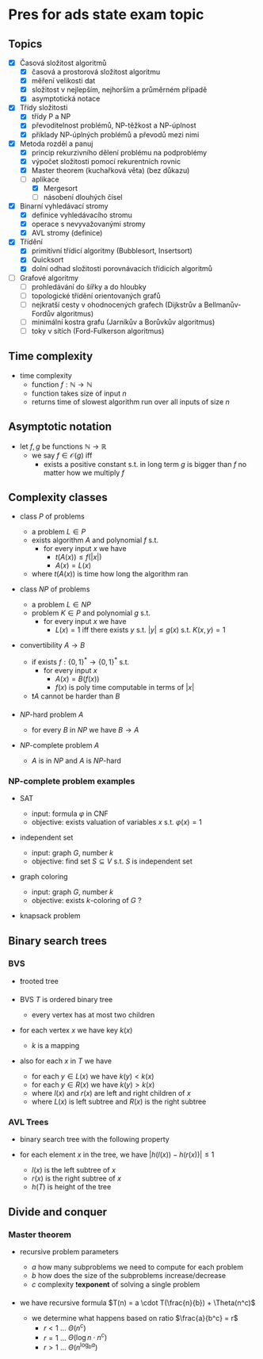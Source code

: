 # Pres for ads state exam topic

## Topics

- [x] Časová složitost algoritmů
  - [x] časová a prostorová složitost algoritmu
  - [x] měření velikosti dat
  - [x] složitost v nejlepším, nejhorším a průměrném případě
  - [x] asymptotická notace
- [x] Třídy složitosti
  - [x] třídy P a NP
  - [x] převoditelnost problémů, NP-těžkost a NP-úplnost
  - [x] příklady NP-úplných problémů a převodů mezi nimi
- [x] Metoda rozděl a panuj
  - [x] princip rekurzivního dělení problému na podproblémy
  - [x] výpočet složitosti pomocí rekurentních rovnic
  - [x] Master theorem (kuchařková věta) (bez důkazu)
  - [ ] aplikace
    - [x] Mergesort
    - [ ] násobení dlouhých čísel
- [x] Binarní vyhledávací stromy
  - [x] definice vyhledávacího stromu
  - [x] operace s nevyvažovanými stromy
  - [x] AVL stromy (definice)
- [x] Třídění
  - [x] primitivní třídicí algoritmy (Bubblesort, Insertsort)
  - [x] Quicksort
  - [x] dolní odhad složitosti porovnávacích třídicích algoritmů
- [ ] Grafové algoritmy
  - [ ] prohledávání do šířky a do hloubky
  - [ ] topologické třídění orientovaných grafů
  - [ ] nejkratší cesty v ohodnocených grafech (Dijkstrův a Bellmanův-Fordův algoritmus)
  - [ ] minimální kostra grafu (Jarníkův a Borůvkův algoritmus)
  - [ ] toky v sítích (Ford-Fulkerson algoritmus)

## Time complexity

- time complexity
  - function $f : \mathbb{N} \rightarrow \mathbb{N}$
  - function takes size of input $n$
  - returns time of slowest algorithm run over all inputs of size $n$

## Asymptotic notation

- let $f,g$ be functions $\mathbb{N} \rightarrow \mathbb{R}$
  - we say $f \in \mathcal{O}(g)$ iff
    - exists a positive constant s.t. in long term $g$ is bigger than $f$ no matter how we multiply $f$

## Complexity classes

- class $P$ of problems
  - a problem $L \in P$
  - exists algorithm $A$ and polynomial $f$ s.t. 
    - for every input $x$ we have 
      - $t(A(x)) \leq f(|x|)$
      - $A(x) = L(x)$
  - where $t(A(x))$ is time how long the algorithm ran

- class $NP$ of problems
  - a problem $L \in NP$
  - problem $K \in P$ and polynomial $g$ s.t.
    - for every input $x$ we have
      -  $L(x)=1$ iff there exists $y$ s.t. $|y| \leq g(x)$ s.t. $K(x,y)=1$

- convertibility $A \rightarrow B$
  - if exists $f : \{0,1\}^* \rightarrow \{0,1\}^*$ s.t.
    - for every input $x$
      - $A(x) = B(f(x))$
      - $f(x)$ is poly time computable in terms of $|x|$
  - ❗$A$ cannot be harder than $B$

- $NP$-hard problem $A$
  - for every $B$ in $NP$ we have $B \rightarrow A$

- $NP$-complete problem $A$
  - $A$ is in $NP$ and $A$ is $NP$-hard

### NP-complete problem examples

- SAT
  - input: formula $\varphi$ in CNF
  - objective: exists valuation of variables $x$ s.t. $\varphi(x)=1$

- independent set
  - input: graph $G$, number $k$
  - objective: find set $S \subseteq V$ s.t. $S$ is independent set

- graph coloring
  - input: graph $G$, number $k$
  - objective: exists $k$-coloring of $G$ ?

- knapsack problem

## Binary search trees

### BVS

- ❗rooted tree

- BVS $T$ is ordered binary tree
  - every vertex has at most two children

- for each vertex $x$ we have key $k(x)$
  - $k$ is a mapping

- also for each $x$ in $T$ we have
  - for each $y \in L(x)$ we have $k(y) < k(x)$
  - for each $y \in R(x)$ we have $k(y) > k(x)$
  - where $l(x)$ and $r(x)$ are left and right children of $x$
  - where $L(x)$ is left subtree and $R(x)$ is the right subtree

### AVL Trees

- binary search tree with the following property

- for each element $x$ in the tree, we have $|h(l(x))-h(r(x))| \leq 1$
  - $l(x)$ is the left subtree of $x$
  - $r(x)$ is the right subtree of $x$
  - $h(T)$ is height of the tree

## Divide and conquer

### Master theorem

- recursive problem parameters
  - $a$ how many subproblems we need to compute for each problem
  - $b$ how does the size of the subproblems increase/decrease
  - $c$ complexity ❗**exponent** of solving a single problem

- we have recursive formula $T(n) = a \cdot T(\frac{n}{b}) + \Theta(n^c)$
  - we determine what happens based on ratio $\frac{a}{b^c} = r$
    - $r < 1$ ... $\Theta(n^c)$
    - $r = 1$ ... $\Theta(\log n\cdot n^c)$
    - $r > 1$ ... $\Theta(n^{\log_ba})$